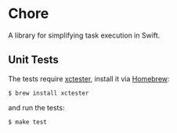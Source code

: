 # Chore

A library for simplifying task execution in Swift.

## Unit Tests

The tests require [xctester][1], install it via [Homebrew][2]:

```
$ brew install xctester
```

and run the tests:

```
$ make test
```

[1]: https://github.com/neonichu/xctester
[2]: http://brew.sh

